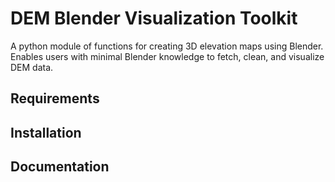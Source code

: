 # DEM Blender Visualization Toolkit
A python module of functions for creating 3D elevation maps using Blender. Enables users with minimal Blender knowledge to fetch, clean, and visualize DEM data.

## Requirements

## Installation

## Documentation